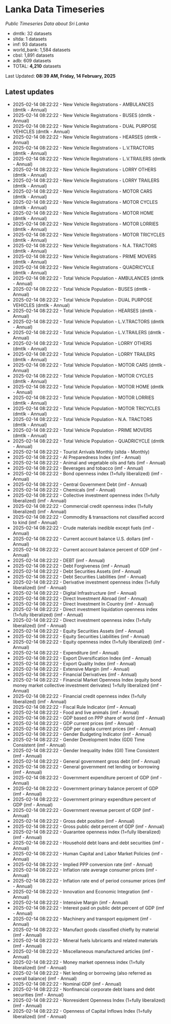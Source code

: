 # Lanka Data Timeseries
*Public Timeseries Data about Sri Lanka*

* dmtlk: 32 datasets
* sltda: 1 datasets
* imf: 93 datasets
* world_bank: 1,584 datasets
* cbsl: 1,891 datasets
* adb: 609 datasets
* TOTAL: **4,210** datasets

Last Updated: **08:39 AM, Friday, 14 February, 2025**

## Latest updates

* 2025-02-14 08:22:22 - New Vehicle Registrations - AMBULANCES (dmtlk - Annual)
* 2025-02-14 08:22:22 - New Vehicle Registrations - BUSES (dmtlk - Annual)
* 2025-02-14 08:22:22 - New Vehicle Registrations - DUAL PURPOSE VEHICLES (dmtlk - Annual)
* 2025-02-14 08:22:22 - New Vehicle Registrations - HEARSES (dmtlk - Annual)
* 2025-02-14 08:22:22 - New Vehicle Registrations - L.V.TRACTORS (dmtlk - Annual)
* 2025-02-14 08:22:22 - New Vehicle Registrations - L.V.TRAILERS (dmtlk - Annual)
* 2025-02-14 08:22:22 - New Vehicle Registrations - LORRY OTHERS (dmtlk - Annual)
* 2025-02-14 08:22:22 - New Vehicle Registrations - LORRY TRAILERS (dmtlk - Annual)
* 2025-02-14 08:22:22 - New Vehicle Registrations - MOTOR CARS (dmtlk - Annual)
* 2025-02-14 08:22:22 - New Vehicle Registrations - MOTOR CYCLES (dmtlk - Annual)
* 2025-02-14 08:22:22 - New Vehicle Registrations - MOTOR HOME (dmtlk - Annual)
* 2025-02-14 08:22:22 - New Vehicle Registrations - MOTOR LORRIES (dmtlk - Annual)
* 2025-02-14 08:22:22 - New Vehicle Registrations - MOTOR TRICYCLES (dmtlk - Annual)
* 2025-02-14 08:22:22 - New Vehicle Registrations - N.A. TRACTORS (dmtlk - Annual)
* 2025-02-14 08:22:22 - New Vehicle Registrations - PRIME MOVERS (dmtlk - Annual)
* 2025-02-14 08:22:22 - New Vehicle Registrations - QUADRICYCLE (dmtlk - Annual)
* 2025-02-14 08:22:22 - Total Vehicle Population - AMBULANCES (dmtlk - Annual)
* 2025-02-14 08:22:22 - Total Vehicle Population - BUSES (dmtlk - Annual)
* 2025-02-14 08:22:22 - Total Vehicle Population - DUAL PURPOSE VEHICLES (dmtlk - Annual)
* 2025-02-14 08:22:22 - Total Vehicle Population - HEARSES (dmtlk - Annual)
* 2025-02-14 08:22:22 - Total Vehicle Population - L.V.TRACTORS (dmtlk - Annual)
* 2025-02-14 08:22:22 - Total Vehicle Population - L.V.TRAILERS (dmtlk - Annual)
* 2025-02-14 08:22:22 - Total Vehicle Population - LORRY OTHERS (dmtlk - Annual)
* 2025-02-14 08:22:22 - Total Vehicle Population - LORRY TRAILERS (dmtlk - Annual)
* 2025-02-14 08:22:22 - Total Vehicle Population - MOTOR CARS (dmtlk - Annual)
* 2025-02-14 08:22:22 - Total Vehicle Population - MOTOR CYCLES (dmtlk - Annual)
* 2025-02-14 08:22:22 - Total Vehicle Population - MOTOR HOME (dmtlk - Annual)
* 2025-02-14 08:22:22 - Total Vehicle Population - MOTOR LORRIES (dmtlk - Annual)
* 2025-02-14 08:22:22 - Total Vehicle Population - MOTOR TRICYCLES (dmtlk - Annual)
* 2025-02-14 08:22:22 - Total Vehicle Population - N.A. TRACTORS (dmtlk - Annual)
* 2025-02-14 08:22:22 - Total Vehicle Population - PRIME MOVERS (dmtlk - Annual)
* 2025-02-14 08:22:22 - Total Vehicle Population - QUADRICYCLE (dmtlk - Annual)
* 2025-02-14 08:22:22 - Tourist Arrivals Monthly (sltda - Monthly)
* 2025-02-14 08:22:22 - AI Preparedness Index (imf - Annual)
* 2025-02-14 08:22:22 - Animal and vegetable oils and fats (imf - Annual)
* 2025-02-14 08:22:22 - Beverages and tobacco (imf - Annual)
* 2025-02-14 08:22:22 - Bond openness index (1=fully liberalized) (imf - Annual)
* 2025-02-14 08:22:22 - Central Government Debt (imf - Annual)
* 2025-02-14 08:22:22 - Chemicals (imf - Annual)
* 2025-02-14 08:22:22 - Collective investment openness index (1=fully liberalized) (imf - Annual)
* 2025-02-14 08:22:22 - Commercial credit openness index (1=fully liberalized) (imf - Annual)
* 2025-02-14 08:22:22 - Commodity & transactions not classified accord to kind (imf - Annual)
* 2025-02-14 08:22:22 - Crude materials inedible except fuels (imf - Annual)
* 2025-02-14 08:22:22 - Current account balance U.S. dollars (imf - Annual)
* 2025-02-14 08:22:22 - Current account balance percent of GDP (imf - Annual)
* 2025-02-14 08:22:22 - DEBT (imf - Annual)
* 2025-02-14 08:22:22 - Debt Forgiveness (imf - Annual)
* 2025-02-14 08:22:22 - Debt Securities Assets (imf - Annual)
* 2025-02-14 08:22:22 - Debt Securities Liabilities (imf - Annual)
* 2025-02-14 08:22:22 - Derivative investment openness index (1=fully liberalized) (imf - Annual)
* 2025-02-14 08:22:22 - Digital Infrastructure (imf - Annual)
* 2025-02-14 08:22:22 - Direct Investment Abroad (imf - Annual)
* 2025-02-14 08:22:22 - Direct Investment In Country (imf - Annual)
* 2025-02-14 08:22:22 - Direct investment liquidation openness index (1=fully liberalized) (imf - Annual)
* 2025-02-14 08:22:22 - Direct investment openness index (1=fully liberalized) (imf - Annual)
* 2025-02-14 08:22:22 - Equity Securities Assets (imf - Annual)
* 2025-02-14 08:22:22 - Equity Securities Liabilities (imf - Annual)
* 2025-02-14 08:22:22 - Equity openness index (1=fully liberalized) (imf - Annual)
* 2025-02-14 08:22:22 - Expenditure (imf - Annual)
* 2025-02-14 08:22:22 - Export Diversification Index (imf - Annual)
* 2025-02-14 08:22:22 - Export Quality Index (imf - Annual)
* 2025-02-14 08:22:22 - Extensive Margin (imf - Annual)
* 2025-02-14 08:22:22 - Financial Derivatives (imf - Annual)
* 2025-02-14 08:22:22 - Financial Market Openness Index (equity bond money market collective investment derivates) 1=fully liberalized (imf - Annual)
* 2025-02-14 08:22:22 - Financial credit openness index (1=fully liberalized) (imf - Annual)
* 2025-02-14 08:22:22 - Fiscal Rule Indicator (imf - Annual)
* 2025-02-14 08:22:22 - Food and live animals (imf - Annual)
* 2025-02-14 08:22:22 - GDP based on PPP share of world (imf - Annual)
* 2025-02-14 08:22:22 - GDP current prices (imf - Annual)
* 2025-02-14 08:22:22 - GDP per capita current prices (imf - Annual)
* 2025-02-14 08:22:22 - Gender Budgeting Indicator (imf - Annual)
* 2025-02-14 08:22:22 - Gender Development Index (GDI) Time Consistent (imf - Annual)
* 2025-02-14 08:22:22 - Gender Inequality Index (GII) Time Consistent (imf - Annual)
* 2025-02-14 08:22:22 - General government gross debt (imf - Annual)
* 2025-02-14 08:22:22 - General government net lending or borrowing (imf - Annual)
* 2025-02-14 08:22:22 - Government expenditure percent of GDP (imf - Annual)
* 2025-02-14 08:22:22 - Government primary balance percent of GDP (imf - Annual)
* 2025-02-14 08:22:22 - Government primary expenditure percent of GDP (imf - Annual)
* 2025-02-14 08:22:22 - Government revenue percent of GDP (imf - Annual)
* 2025-02-14 08:22:22 - Gross debt position (imf - Annual)
* 2025-02-14 08:22:22 - Gross public debt percent of GDP (imf - Annual)
* 2025-02-14 08:22:22 - Guarantee openness index (1=fully liberalized) (imf - Annual)
* 2025-02-14 08:22:22 - Household debt loans and debt securities (imf - Annual)
* 2025-02-14 08:22:22 - Human Capital and Labor Market Policies (imf - Annual)
* 2025-02-14 08:22:22 - Implied PPP conversion rate (imf - Annual)
* 2025-02-14 08:22:22 - Inflation rate average consumer prices (imf - Annual)
* 2025-02-14 08:22:22 - Inflation rate end of period consumer prices (imf - Annual)
* 2025-02-14 08:22:22 - Innovation and Economic Integration (imf - Annual)
* 2025-02-14 08:22:22 - Intensive Margin (imf - Annual)
* 2025-02-14 08:22:22 - Interest paid on public debt percent of GDP (imf - Annual)
* 2025-02-14 08:22:22 - Machinery and transport equipment (imf - Annual)
* 2025-02-14 08:22:22 - Manufact goods classified chiefly by material (imf - Annual)
* 2025-02-14 08:22:22 - Mineral fuels lubricants and related materials (imf - Annual)
* 2025-02-14 08:22:22 - Miscellaneous manufactured articles (imf - Annual)
* 2025-02-14 08:22:22 - Money market openness index (1=fully liberalized) (imf - Annual)
* 2025-02-14 08:22:22 - Net lending or borrowing (also referred as overall balance) (imf - Annual)
* 2025-02-14 08:22:22 - Nominal GDP (imf - Annual)
* 2025-02-14 08:22:22 - Nonfinancial corporate debt loans and debt securities (imf - Annual)
* 2025-02-14 08:22:22 - Nonresident Openness Index (1=fully liberalized) (imf - Annual)
* 2025-02-14 08:22:22 - Openness of Capital Inflows Index (1=fully liberalized) (imf - Annual)